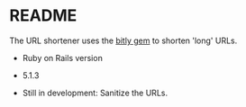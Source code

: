# README

The URL shortener uses the [bitly gem](http://www.rubydoc.info/gems/bitly/1.1.0/file/README.md#Version_3_API) to shorten 'long' URLs.

* Ruby on Rails version
- 5.1.3

* Still in development: 
Sanitize the URLs.
